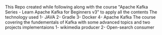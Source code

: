 This Repo created while following along with  the course "Apache Kafka Series - Learn Apache Kafka for Beginners v3" to apply all the contents
The technology used 
1- JAVA
2- Gradle 
3- Docker 
4- Apache Kafka
The course covering the fundementals of Kafka with some advanced topics and two projects implementaions
1- wikimedia producer
2- Open-search consumer
